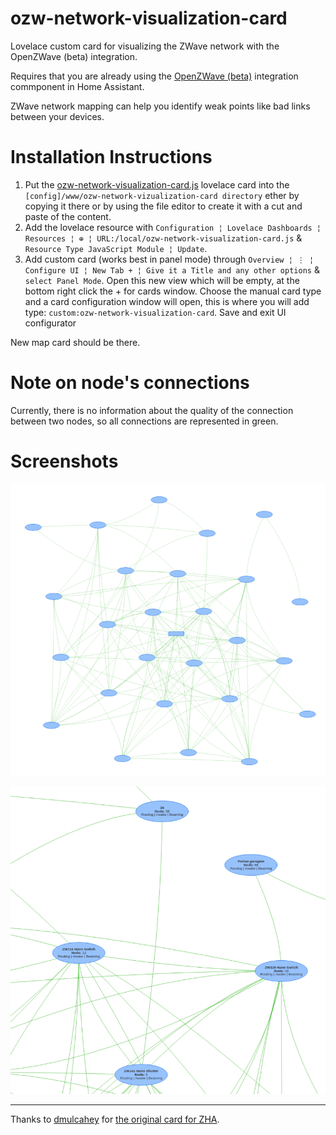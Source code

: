 # ozw-network-visualization-card

Lovelace custom card for visualizing the ZWave network with the OpenZWave (beta) integration.

Requires that you are already using the [OpenZWave (beta)](https://www.home-assistant.io/integrations/ozw) integration commponent in Home Assistant.

ZWave network mapping can help you identify weak points like bad links between your devices.

# Installation Instructions

1. Put the [ozw-network-visualization-card.js](https://github.com/abmantis/ozw-network-visualization-card/blob/master/ozw-network-visualization-card.js) lovelace card into the `[config]/www/ozw-network-vizualization-card directory` ether by copying it there or by using the file editor to create it with a cut and paste of the content.
2. Add the lovelace resource with `Configuration ¦ Lovelace Dashboards ¦ Resources ¦ ⊕ ¦ URL:/local/ozw-network-visualization-card.js` & `Resource Type JavaScript Module ¦ Update`.
3. Add custom card (works best in panel mode) through `Overview ¦ ⋮ ¦ Configure UI ¦ New Tab + ¦ Give it a Title and any other options` & `select Panel Mode`. Open this new view which will be empty, at the bottom right click the + for cards window. Choose the manual card type and a card configuration window will open, this is where you will add type: `custom:ozw-network-visualization-card`. Save and exit UI configurator

New map card should be there.

# Note on node's connections

Currently, there is no information about the quality of the connection between two nodes, so all connections are represented in green.

# Screenshots

![Overview](images/network_overview.png)

![Node detail](images/nodes_detail.png)


---

Thanks to [dmulcahey](https://github.com/dmulcahey) for [the original card for ZHA](https://github.com/dmulcahey/zha-network-visualization-card).
